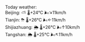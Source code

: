 Today weather:  
Beijing: ⛅️  🌡️+24°C 🌬️↘11km/h  
Tianjin: ⛈   🌡️+26°C 🌬️←11km/h  
Shijiazhuang: 🌦   🌡️+26°C 🌬️↑10km/h  
Tangshan: 🌦   🌡️+25°C 🌬️↖11km/h  
